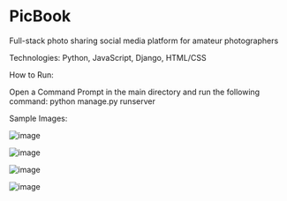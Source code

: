 # PicBook
Full-stack photo sharing social media platform for amateur photographers

Technologies: Python, JavaScript, Django, HTML/CSS

How to Run:

Open a Command Prompt in the main directory and run the following command: 
  python manage.py runserver
  
  
Sample Images:
  
  ![image](https://user-images.githubusercontent.com/96761248/219173212-07b1327e-7df9-4b37-948a-7c561600e3ec.png)

  ![image](https://user-images.githubusercontent.com/96761248/219173321-9628afca-7ee4-438c-8289-1dca4e166a51.png)
  
  ![image](https://user-images.githubusercontent.com/96761248/219173436-1ca7ba85-b008-4fb5-8746-68c36892f9b3.png)

  ![image](https://user-images.githubusercontent.com/96761248/219173721-8b9e6914-69e5-41a2-bfba-77a0ad8fddb4.png)

